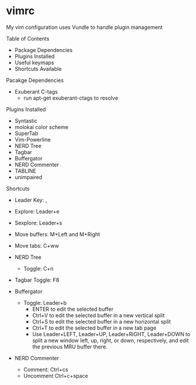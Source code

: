# vimrc
My vim configuration uses Vundle to handle plugin management

Table of Contents
  - Package Dependencies
  - Plugins Installed
  - Useful keymaps
  - Shortcuts Available

Pacakge Dependencies
  - Exuberant C-tags
    - run apt-get exuberant-ctags to resolve

Plugins Installed
  - Syntastic
  - molokai color scheme
  - SuperTab
  - Vim-Powerline
  - NERD Tree
  - Tagbar
  - Buffergator
  - NERD Commenter
  - TABLINE
  - unimpaired

Shortcuts
  - Leader Key: ,
  - Explore: Leader+e
  - Sexplore: Leader+s
  - Move buffers: M+Left and M+Right
  - Move tabs: C+ww

  - NERD Tree
    - Toggle: C+n

  - Tagbar
    Toggle: F8

  - Buffergator
    - Toggle: Leader+b
      - ENTER to edit the selected buffer
      - Ctrl+V to edit the selected buffer in a new vertical split
      - Ctrl+S to edit the selected buffer in a new horizontal split
      - Ctrl+T to edit the selected buffer in a new tab page
      - Use Leader+LEFT, Leader+UP, Leader+RIGHT, Leader+DOWN to split a new window left, up, right, or down, respectively, and edit the previous MRU buffer there.

  - NERD Commenter
    - Comment: Ctrl+cs
    - Uncomment Ctrl+c+space
